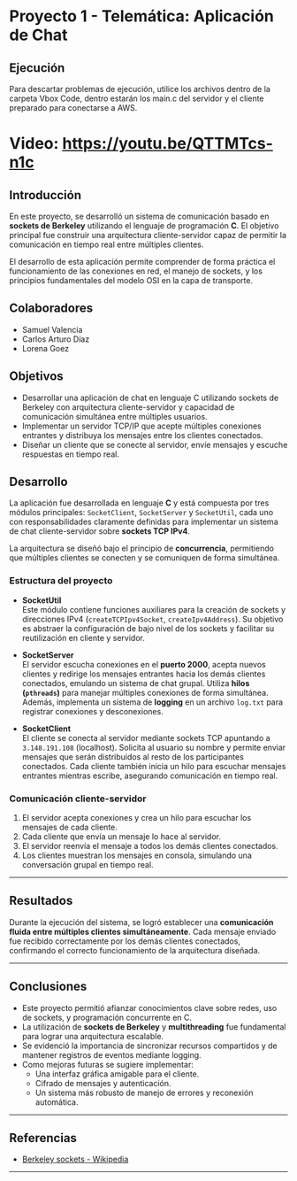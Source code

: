 # Proyecto 1 - Telemática: Aplicación de Chat

## Ejecución
Para descartar problemas de ejecución, utilice los archivos dentro de la carpeta Vbox Code, dentro estarán los main.c del servidor y el cliente preparado para conectarse a AWS.
# Video: https://youtu.be/QTTMTcs-n1c

## Introducción

En este proyecto, se desarrolló un sistema de comunicación basado en **sockets de Berkeley** utilizando el lenguaje de programación **C**. El objetivo principal fue construir una arquitectura cliente-servidor capaz de permitir la comunicación en tiempo real entre múltiples clientes.

El desarrollo de esta aplicación permite comprender de forma práctica el funcionamiento de las conexiones en red, el manejo de sockets, y los principios fundamentales del modelo OSI en la capa de transporte.

## Colaboradores

- Samuel Valencia  
- Carlos Arturo Díaz  
- Lorena Goez  

## Objetivos

- Desarrollar una aplicación de chat en lenguaje C utilizando sockets de Berkeley con arquitectura cliente-servidor y capacidad de comunicación simultánea entre múltiples usuarios.
- Implementar un servidor TCP/IP que acepte múltiples conexiones entrantes y distribuya los mensajes entre los clientes conectados.
- Diseñar un cliente que se conecte al servidor, envíe mensajes y escuche respuestas en tiempo real.

## Desarrollo

La aplicación fue desarrollada en lenguaje **C** y está compuesta por tres módulos principales: `SocketClient`, `SocketServer` y `SocketUtil`, cada uno con responsabilidades claramente definidas para implementar un sistema de chat cliente-servidor sobre **sockets TCP IPv4**.

La arquitectura se diseñó bajo el principio de **concurrencia**, permitiendo que múltiples clientes se conecten y se comuniquen de forma simultánea.

### Estructura del proyecto

- **SocketUtil**  
  Este módulo contiene funciones auxiliares para la creación de sockets y direcciones IPv4 (`createTCPIpv4Socket`, `createIpv4Address`). Su objetivo es abstraer la configuración de bajo nivel de los sockets y facilitar su reutilización en cliente y servidor.

- **SocketServer**  
  El servidor escucha conexiones en el **puerto 2000**, acepta nuevos clientes y redirige los mensajes entrantes hacia los demás clientes conectados, emulando un sistema de chat grupal. Utiliza **hilos (`pthreads`)** para manejar múltiples conexiones de forma simultánea. Además, implementa un sistema de **logging** en un archivo `log.txt` para registrar conexiones y desconexiones.

- **SocketClient**  
  El cliente se conecta al servidor mediante sockets TCP apuntando a `3.148.191.108` (localhost). Solicita al usuario su nombre y permite enviar mensajes que serán distribuidos al resto de los participantes conectados. Cada cliente también inicia un hilo para escuchar mensajes entrantes mientras escribe, asegurando comunicación en tiempo real.

### Comunicación cliente-servidor

1. El servidor acepta conexiones y crea un hilo para escuchar los mensajes de cada cliente.
2. Cada cliente que envía un mensaje lo hace al servidor.
3. El servidor reenvía el mensaje a todos los demás clientes conectados.
4. Los clientes muestran los mensajes en consola, simulando una conversación grupal en tiempo real.

---

## Resultados

Durante la ejecución del sistema, se logró establecer una **comunicación fluida entre múltiples clientes simultáneamente**. Cada mensaje enviado fue recibido correctamente por los demás clientes conectados, confirmando el correcto funcionamiento de la arquitectura diseñada.

---

## Conclusiones

- Este proyecto permitió afianzar conocimientos clave sobre redes, uso de sockets, y programación concurrente en C.
- La utilización de **sockets de Berkeley** y **multithreading** fue fundamental para lograr una arquitectura escalable.
- Se evidenció la importancia de sincronizar recursos compartidos y de mantener registros de eventos mediante logging.
- Como mejoras futuras se sugiere implementar:
  - Una interfaz gráfica amigable para el cliente.
  - Cifrado de mensajes y autenticación.
  - Un sistema más robusto de manejo de errores y reconexión automática.

---

## Referencias
- [Berkeley sockets - Wikipedia](https://en.wikipedia.org/wiki/Berkeley_sockets)

---
